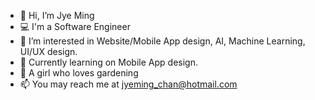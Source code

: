 - 👋 Hi, I’m Jye Ming
- 💻 I'm a Software Engineer
- 👀 I’m interested in Website/Mobile App design, AI, Machine Learning, UI/UX design. 
- 🌱 Currently learning on Mobile App design. 
- 🌸 A girl who loves gardening
- 📫 You may reach me at jyeming_chan@hotmail.com

<!---
jyeming0502/jyeming0502 is a ✨ special ✨ repository because its `README.md` (this file) appears on your GitHub profile.
You can click the Preview link to take a look at your changes.
--->
